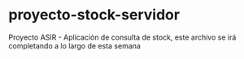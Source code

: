 # proyecto-stock-servidor
Proyecto ASIR - Aplicación de consulta de stock, este archivo se irá completando a lo largo de esta semana
